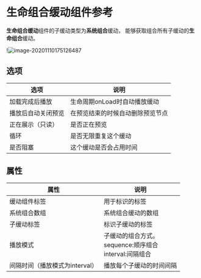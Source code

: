 # 生命组合缓动组件参考

**生命组合缓动**组件的子缓动类型为**系统组合**缓动，
能够获取组合所有子缓动的**生命组合**缓动。

!![image-20201110175126487](C:\Users\你失散的亲生父亲\Documents\tweenerGitBook\Sources\lifeComposite.png)

## 选项

| 选项               | 说明                             |
| ------------------ | -------------------------------- |
| 加载完成后播放     | 生命周期onLoad时自动播放缓动     |
| 播放后自动关闭预览 | 在预览结束的时候自动删除预览节点 |
| 正在展示（只读）   | 是否正在预览                     |
| 循环               | 是否无限重复这个缓动             |
| 是否阻塞           | 这个缓动是否会占用时间           |

## 属性

| 属性                           | 说明                                                         |
| ------------------------------ | ------------------------------------------------------------ |
| 缓动组件标签                   | 用于标识的标签                                               |
| 系统组合数组                   | 系统组合缓动的数组                                           |
| 子缓动标签                     | 标识子缓动的标签                                             |
| 播放模式                       | 子缓动的组合方式。<br />sequence:顺序组合<br />interval:间隔组合 |
| 间隔时间（播放模式为interval） | 播放每个子缓动的时间间隔                                     |